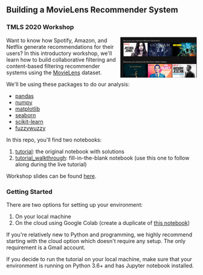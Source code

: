 ## Building a MovieLens Recommender System

### TMLS 2020 Workshop 

<img src="images/netflix.png" width="40%" align='right'/>

Want to know how Spotify, Amazon, and Netflix generate recommendations for their users? In this introductory workshop, we'll learn how to build collaborative filtering and content-based filtering recommender systems using the [MovieLens](https://grouplens.org/datasets/movielens/) dataset.  

We'll be using these packages to do our analysis:

- [pandas](https://pandas.pydata.org/)
- [numpy](https://numpy.org/)
- [matplotlib](https://matplotlib.org/)
- [seaborn](https://seaborn.pydata.org/)
- [scikit-learn](https://scikit-learn.org/stable/)
- [fuzzywuzzy](https://pypi.org/project/fuzzywuzzy/)

In this repo, you'll find two notebooks:

1. [tutorial](tutorial.ipynb): the original notebook with solutions 
2. [tutorial_walkthrough](tutorial_walkthrough.ipynb): fill-in-the-blank notebook (use this one to follow along during the live tutorial)

Workshop slides can be found [here](https://speakerdeck.com/topspinj/tmls-2020-recommender-system-workshop).

### Getting Started 

There are two options for setting up your environment:

1. On your local machine 
2. On the cloud using Google Colab (create a duplicate of [this notebook](https://colab.research.google.com/drive/1UykHTqqHvJ075cX7oT086hNGOq0BBVhp?usp=sharing))

If you're relatively new to Python and programming, we highly recommend starting with the cloud option which doesn't require any setup. The only requirement is a Gmail account. 

If you decide to run the tutorial on your local machine, make sure that your environment is running on Python 3.6+ and has Jupyter notebook installed. 